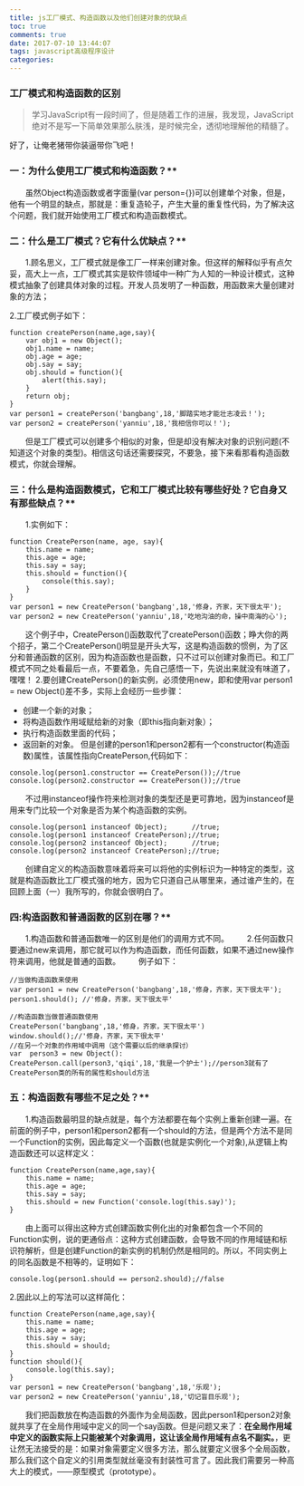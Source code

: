 ```yaml
---
title: js工厂模式、构造函数以及他们创建对象的优缺点
toc: true
comments: true
date: 2017-07-10 13:44:07
tags: javascript高级程序设计
categories:
---
```

### 工厂模式和构造函数的区别
> 学习JavaScript有一段时间了，但是随着工作的进展，我发现，JavaScript绝对不是写一下简单效果那么肤浅，是时候完全，透彻地理解他的精髓了。

好了，让俺老猪带你装逼带你飞吧！
### 一：为什么使用工厂模式和构造函数？**
&emsp;&emsp;虽然Object构造函数或者字面量(var person={})可以创建单个对象，但是，他有一个明显的缺点，那就是：重复造轮子，产生大量的重复性代码，为了解决这个问题，我们就开始使用工厂模式和构造函数模式。
### 二：什么是工厂模式？它有什么优缺点？**
&emsp;&emsp;1.顾名思义，工厂模式就是像工厂一样来创建对象。但这样的解释似乎有点欠妥，高大上一点，工厂模式其实是软件领域中一种广为人知的一种设计模式，这种模式抽象了创建具体对象的过程。开发人员发明了一种函数，用函数来大量创建对象的方法；
<!--more-->
2.工厂模式例子如下：
```
function createPerson(name,age,say){
	var obj1 = new Object();
	obj1.name = name;
	obj.age = age;
	obj.say = say;
	obj.should = function(){
		alert(this.say);
	}
	return obj;
}
var person1 = createPerson('bangbang',18,'脚踏实地才能壮志凌云！');
var person2 = createPerson('yanniu',18,'我相信你可以！');
```
&emsp;&emsp;但是工厂模式可以创建多个相似的对象，但是却没有解决对象的识别问题(不知道这个对象的类型)。相信这句话还需要探究，不要急，接下来看那看构造函数模式，你就会理解。
### 三：什么是构造函数模式，它和工厂模式比较有哪些好处？它自身又有那些缺点？**
&emsp;&emsp;1.实例如下：
```
function CreatePerson(name, age, say){
	this.name = name;
	this.age = age;
	this.say = say;
	this.should = function(){
		console(this.say);
	}
}
var person1 = new CreatePerson('bangbang',18,'修身，齐家，天下很太平');
var person2 = new CreatePerson('yanniu',18,'吃地沟油的命，操中南海的心');
```
&emsp;&emsp;这个例子中，CreatePerson()函数取代了createPerson()函数；睁大你的两个招子，第二个CreatePerson()明显是开头大写，这是构造函数的惯例，为了区分和普通函数的区别，因为构造函数也是函数，只不过可以创建对象而已。和工厂模式不同之处看最后一点，不要着急，先自己感悟一下，先说出来就没有味道了，嘿嘿！
2.要创建CreatePerson()的新实例，必须使用new，即和使用var person1  = new Object()差不多，实际上会经历一些步骤：

  * 创建一个新的对象；
  * 将构造函数作用域赋给新的对象（即this指向新对象）；
  * 执行构造函数里面的代码；
  * 返回新的对象。
  但是创建的person1和person2都有一个constructor(构造函数)属性，该属性指向CreatePerson,代码如下：
```
console.log(person1.constructor == CreatePerson());//true
console.log(person2.constructor == CreatePerson());//true
```
&emsp;&emsp;不过用instanceof操作符来检测对象的类型还是更可靠地，因为instanceof是用来专门比较一个对象是否为某个构造函数的实例。
```
console.log(person1 instanceof Object); 	 //true;
console.log(person1 instanceof CreatePerson);//true;
console.log(person2 instanceof Object);      //true;
console.log(person2 instanceof CreatePerson);//true;
```
&emsp;&emsp;创建自定义的构造函数意味着将来可以将他的实例标识为一种特定的类型，这就是构造函数比工厂模式强的地方，因为它只道自己从哪里来，通过谁产生的，在回顾上面（一）我所写的，你就会很明白了。
### 四:构造函数和普通函数的区别在哪？**
&emsp;&emsp;1.构造函数和普通函数唯一的区别是他们的调用方式不同。
&emsp;&emsp;2.任何函数只要通过new来调用，那它就可以作为构造函数，而任何函数，如果不通过new操作符来调用，他就是普通的函数。
&emsp;&emsp;例子如下：
```
//当做构造函数来使用
var person1 = new CreatePerson('bangbang',18,'修身，齐家，天下很太平');
person1.should(); //'修身，齐家，天下很太平'

//构造函数当做普通函数使用
CreatePerson('bangbang',18,'修身，齐家，天下很太平')
window.should();//'修身，齐家，天下很太平'
//在另一个对象的作用域中调用（这个需要以后的继承探讨）
var  person3 = new Object():
CreatePerson.call(person3,'qiqi',18,'我是一个护士');//person3就有了CreatePerson类的所有的属性和should方法
```
### 五：构造函数有哪些不足之处？**
&emsp;&emsp;1.构造函数最明显的缺点就是，每个方法都要在每个实例上重新创建一遍。在前面的例子中，person1和person2都有一个should的方法，但是两个方法不是同一个Function的实例，因此每定义一个函数(也就是实例化一个对象),从逻辑上构造函数还可以这样定义：
```
function CreatePerson(name,age,say){
	this.name = name;
	this.age = age;
	this.say = say;
	this.should = new Function('console.log(this.say)');
}
```
&emsp;&emsp;由上面可以得出这种方式创建函数实例化出的对象都包含一个不同的Function实例，说的更通俗点：这种方式创建函数，会导致不同的作用域链和标识符解析，但是创建Function的新实例的机制仍然是相同的。所以，不同实例上的同名函数是不相等的，证明如下：
```
console.log(person1.should == person2.should);//false
```
2.因此以上的写法可以这样简化：
```
function CreatePerson(name,age,say){
	this.name = name;
	this.age = age;
	this.say = say;
	this.should = should;
}
function should(){
	console.log(this.say);
}
var person1 = new CreatePerson('bangbang',18,'乐观');
var person2 = new CreatePerson('yanniu',18,'切记盲目乐观');
```
&emsp;&emsp;我们把函数放在构造函数的外面作为全局函数，因此person1和person2对象就共享了在全局作用域中定义的同一个say函数。但是问题又来了：**在全局作用域中定义的函数实际上只能被某个对象调用，这让该全局作用域有点名不副实。**，更让然无法接受的是：如果对象需要定义很多方法，那么就要定义很多个全局函数，那么我们这个自定义的引用类型就丝毫没有封装性可言了。因此我们需要另一种高大上的模式，——原型模式（prototype）。

